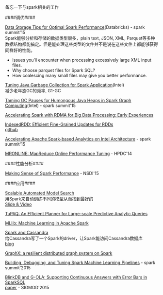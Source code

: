 备忘一下与spark相关的工作  

####调优####

[Data Storage Tips for Optimal Spark Performance](https://spark-summit.org/2015/events/data-storage-tips-for-optimal-spark-performance/)(Databricks) - spark summit'15  
Spark能够分析和存储的数据类型很多，plain text, JSON, XML, Parquet等多种数据结构都能搞定。但是能处理这些类型的文件并不是说在这些文件上都能够获得同样好的性能。
  
- Issues you’ll encounter when processing excessively large XML input files. 
- Why choose parquet files for Spark SQL? 
- How coalescing many small files may give you better performance.

[Tuning Java Garbage Collection for Spark Application](https://databricks.com/blog/2015/05/28/tuning-java-garbage-collection-for-spark-applications.html)(Intel)  
减少老年态GC的频率, G1-GC  

[Taming GC Pauses for Humongous Java Heaps in Spark Graph Computing](https://spark-summit.org/2015/events/taming-gc-pauses-for-humongous-java-heaps-in-spark-graph-computing/)(Intel) - spark summit'15  

[Accelerating Spark with RDMA for Big Data Processing: Early Experiences](http://ieeexplore.ieee.org/xpls/abs_all.jsp?arnumber=6925713&tag=1)  

[IndexedRDD: Efficient Fine-Grained Updates for RDDs](https://spark-summit.org/2015/events/indexedrdd-efficient-fine-grained-updates-for-rdds/)  
[github](https://github.com/amplab/spark-indexedrdd)  

[Accelerating Apache Spark-based Analytics on Intel Architecture](https://spark-summit.org/2015/events/accelerating-apache-spark-based-analytics-on-intel-architecture/) - spark summit'15  

[MRONLINE: MapReduce Online Performance Tuning](http://dl.acm.org/citation.cfm?id=2600229) - HPDC'14  

####性能分析####

[Making Sense of Spark Performance](https://www.usenix.org/system/files/conference/nsdi15/nsdi15-paper-ousterhout.pdf) - NSDI'15  



####应用####

[Scalable Automated Model Search](http://www.eecs.berkeley.edu/Pubs/TechRpts/2014/EECS-2014-122.pdf)  
用Spark来自动训练不同的模型从而找到最好的  
[Slide & Video](https://spark-summit.org/2014/talk/model-search-at-scale)  

[TuPAQ: An Efficient Planner for Large-scale Predictive Analytic Queries](http://arxiv.org/pdf/1502.00068v2.pdf)  

[MLlib: Machine Learning in Apache Spark](http://arxiv.org/abs/1505.06807)  

[Spark and Cassandra](https://spark-summit.org/2014/Spark+and+Cassandra)  
给Cassandra写了一个Spark的driver，让Spark能访问Cassandra数据库  
[blog](https://databricks.com/blog/2015/06/16/zen-and-the-art-of-spark-maintenance-with-cassandra.html)  

[GraphX: a resilient distributed graph system on Spark](http://dl.acm.org/citation.cfm?id=2484427)  

[Building, Debugging, and Tuning Spark Machine Learning Pipelines](https://spark-summit.org/2015/events/practical-machine-learning-pipelines-with-mllib-2/) - spark summit'2015  

[BlinkDB and G-OLA: Supporting Continuous Answers with Error Bars in SparkSQL](https://spark-summit.org/2015/events/blinkdb-ola-supporting-continuous-answers-in-sparksql/)  
[paper](http://dl.acm.org/citation.cfm?id=2735381) - SIGMOD'2015  


